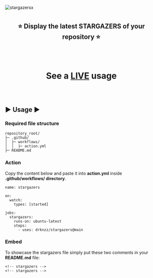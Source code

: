 ![stargazersx](https://user-images.githubusercontent.com/65187002/188505313-c85dd8f1-3946-4f5a-897b-3c22288c906a.png)
#
<h2 align="center">⭐ Display the latest STARGAZERS of your repository ⭐</h2>

<br><br>

<h1 align="center">See a <a href="https://github.com/drknzz/stargazers-test/">LIVE</a> usage</h1>

<br><br>

## ▶️ Usage ▶️

### Required file structure
```
repository_root/
├─ .github/
│  ├─ workflows/
│  │  ├─ action.yml
├─ README.md
```

### Action
Copy the content below and paste it into **action.yml** inside **.github/workflows/ directory**.

```
name: stargazers

on:
  watch:
    types: [started]

jobs:
  stargazers:
    runs-on: ubuntu-latest
    steps:
      - uses: drknzz/stargazers@main
```

### Embed
To showcase the stargazers file simply put these two comments in your **README.md** file:

```
<!-- stargazers -->
<!-- stargazers -->
```
